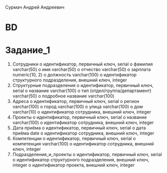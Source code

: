 Сурмач Андрей Андреевич
# BD

# Задание_1
1.	Сотрудники
   o	идентификатор, первичный ключ, serial
   o	фамилия varchar(50)
   o	имя varchar(50)
   o	отчество varchar(50)
   o	зарплата numeric(10, 2)
   o	должность varchar(100)
   o	идентификатор структурного подразделения, внешний ключ, integer
2.	Структурные подразделения
   o	идентификатор, первичный ключ, serial
   o	название varchar(100)
   o	тип (отдел/группа/департамент) varchar(50)
   o	подробное название varchar(100)
3.	Адреса
   o	идентификатор, первичный ключ, serial
   o	регион varchar(100)
   o	город varchar(100)
   o	улица varchar(100)
   o	дом varchar(10)
   o	идентификатор сотрудника, внешний ключ, integer
4.	Проекты
   o	идентификатор, первичный ключ, serial
   o	название varchar(100)
   o	идентификатор сотрудника, внешний ключ, integer
5.	Дата приёма
   o	идентификатор, первичный ключ, serial
   o	дата приёма date
   o	идентификатор сотрудника, внешний ключ, integer
6.	Компетенции
   o	идентификатор, первичный ключ, serial
   o	компетенция varchar(100)
   o	идентификатор сотрудника, внешний ключ, integer
7.	Подразделения_и_проекты
   o	идентификатор, первичный ключ, serial
   o	идентификатор структурного подразделения, внешний ключ, integer
   o	идентификатор проекта, внешний ключ, integer

